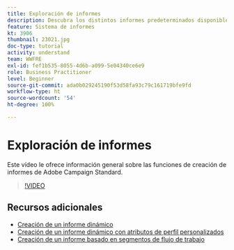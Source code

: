 ```yaml
---
title: Exploración de informes
description: Descubra los distintos informes predeterminados disponibles para un envío de correo electrónico.
feature: Sistema de informes
kt: 3906
thumbnail: 23021.jpg
doc-type: tutorial
activity: understand
team: WWFRE
exl-id: fef1b535-8055-4d6b-a099-5e04340ce6e9
role: Business Practitioner
level: Beginner
source-git-commit: ada0b029245190f53d58fa93c79c161719bfe9fd
workflow-type: ht
source-wordcount: '54'
ht-degree: 100%

---
```


# Exploración de informes

Este vídeo le ofrece información general sobre las funciones de creación de informes de Adobe Campaign Standard.

>[!VIDEO](https://video.tv.adobe.com/v/23021?quality=12)

## Recursos adicionales

* [Creación de un informe dinámico](/help/reporting/creating-a-dynamic-report.md)
* [Creación de un informe dinámico con atributos de perfil personalizados](/help/reporting/custom-profile-attributes-dynamic-reports.md)
* [Creación de un informe basado en segmentos de flujo de trabajo](/help/reporting/report-on-workflow-segments.md)
